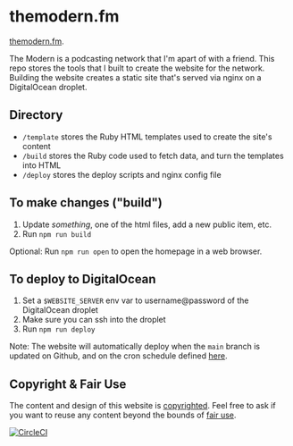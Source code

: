 # themodern.fm

[themodern.fm](https://themodern.fm).

The Modern is a podcasting network that I'm apart of with a friend. This repo stores the tools that I built to create 
the website for the network. Building the website creates a static site that's served via nginx on a DigitalOcean droplet.

## Directory

* `/template` stores the Ruby HTML templates used to create the site's content
* `/build` stores the Ruby code used to fetch data, and turn the templates into HTML
* `/deploy` stores the deploy scripts and nginx config file

## To make changes ("build")

1. Update *something*, one of the html files, add a new public item, etc.
2. Run `npm run build`

Optional: 
Run `npm run open` to open the homepage in a web browser.


## To deploy to DigitalOcean

1. Set a `$WEBSITE_SERVER` env var to username@password of the DigitalOcean droplet
2. Make sure you can ssh into the droplet
2. Run `npm run deploy`

Note:
The website will automatically deploy when the `main` branch is updated on Github, and on the cron schedule
defined [here](https://github.com/smeriwether/themodern.fm/blob/main/.circleci/config.yml).


## Copyright & Fair Use

The content and design of this website is [copyrighted](https://www.copyright.gov/help/faq/faq-general.html#mywork). Feel 
free to ask if you want to reuse any content beyond the bounds of [fair use](https://www.copyright.gov/fair-use/more-info.html).



[![CircleCI](https://circleci.com/gh/smeriwether/themodern.fm.svg?style=svg)](https://themodern.fm)
